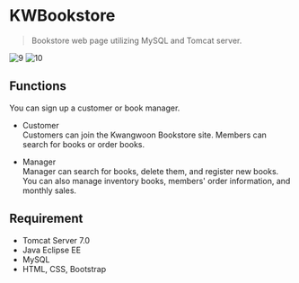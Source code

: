 # KWBookstore

> Bookstore web page utilizing MySQL and Tomcat server.

![9](https://user-images.githubusercontent.com/26502774/53495740-e1b16f80-3ae3-11e9-8dd4-597e3645ccfa.PNG)
![10](https://user-images.githubusercontent.com/26502774/53495738-e1b16f80-3ae3-11e9-934e-569e8471d8dd.PNG)


## Functions
You can sign up a customer or book manager.   

* Customer  
Customers can join the Kwangwoon Bookstore site. Members can search for books or order books.

* Manager  
Manager can search for books, delete them, and register new books. You can also manage inventory books, members' order information, and monthly sales.

## Requirement
* Tomcat Server 7.0
* Java Eclipse EE
* MySQL
* HTML, CSS, Bootstrap
